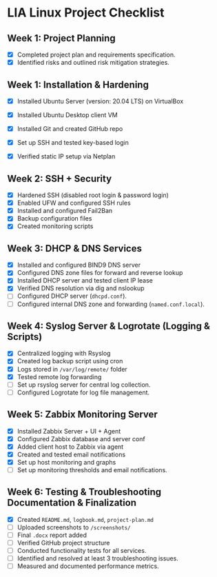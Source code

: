 # LIA Linux Project Checklist


## Week 1: Project Planning
- [x] Completed project plan and requirements specification.
- [x] Identified risks and outlined risk mitigation strategies.
      
## Week 1: Installation & Hardening
- [x] Installed Ubuntu Server (version: 20.04 LTS) on VirtualBox
- [x] Installed Ubuntu Desktop client VM
- [x] Installed Git and created GitHub repo
- [x] Set up SSH and tested key-based login
- [x] Verified static IP setup via Netplan


## Week 2: SSH + Security
- [x] Hardened SSH (disabled root login & password login)
- [x] Enabled UFW and configured SSH rules
- [x] Installed and configured Fail2Ban
- [x] Backup configuration files
- [x] Created monitoring scripts

## Week 3: DHCP & DNS Services
- [x] Installed and configured BIND9 DNS server
- [x] Configured DNS zone files for forward and reverse lookup
- [x] Installed DHCP server and tested client IP lease
- [x] Verified DNS resolution via dig and nslookup
- [ ] Configured DHCP server (`dhcpd.conf`).
- [ ] Configured internal DNS zone and forwarding (`named.conf.local`).

## Week 4: Syslog Server & Logrotate (Logging & Scripts) 
- [x] Centralized logging with Rsyslog
- [x] Created log backup script using cron
- [x] Logs stored in `/var/log/remote/` folder
- [x] Tested remote log forwarding
- [ ] Set up rsyslog server for central log collection.
- [ ] Configured Logrotate for log file management.

## Week 5:  Zabbix Monitoring Server
- [x] Installed Zabbix Server + UI + Agent
- [x] Configured Zabbix database and server conf
- [x] Added client host to Zabbix via agent
- [x] Created and tested email notifications
- [x] Set up host monitoring and graphs
- [ ] Set up monitoring thresholds and email notifications.

## Week 6: Testing & Troubleshooting Documentation & Finalization
- [x] Created `README.md`, `logbook.md`, `project-plan.md`
- [ ] Uploaded screenshots to `/screenshots/`
- [ ] Final `.docx` report added
- [ ] Verified GitHub project structure
- [ ] Conducted functionality tests for all services.
- [ ] Identified and resolved at least 3 troubleshooting issues.
- [ ] Measured and documented performance metrics.

